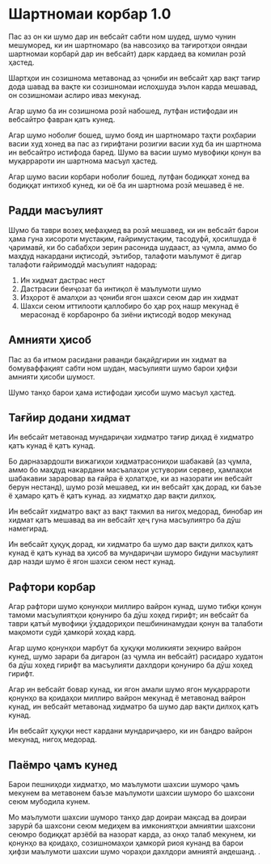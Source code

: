 # Шартномаи корбар 1.0

Пас аз он ки шумо дар ин вебсайт сабти ном шудед, шумо чунин мешуморед, ки ин шартномаро (ва навсозиҳо ва тағиротҳои ояндаи шартномаи корбарӣ дар ин вебсайт) дарк кардаед ва комилан розӣ ҳастед.

Шартҳои ин созишнома метавонад аз ҷониби ин вебсайт ҳар вақт тағир дода шавад ва вақте ки созишномаи ислоҳшуда эълон карда мешавад, он созишномаи аслиро иваз мекунад.

Агар шумо ба ин созишнома розӣ набошед, лутфан истифодаи ин вебсайтро фавран қатъ кунед.

Агар шумо ноболиғ бошед, шумо бояд ин шартномаро таҳти роҳбарии васии худ хонед ва пас аз гирифтани розигии васии худ ба ин шартнома ин вебсайтро истифода баред. Шумо ва васии шумо мувофиқи қонун ва муқаррароти ин шартнома масъул ҳастед.

Агар шумо васии корбари ноболиғ бошед, лутфан бодиққат хонед ва бодиққат интихоб кунед, ки оё ба ин шартнома розӣ мешавед ё не.

## Радди масъулият

Шумо ба таври возеҳ мефаҳмед ва розӣ мешавед, ки ин вебсайт барои ҳама гуна хисороти мустақим, ғайримустақим, тасодуфӣ, ҳосилшуда ё ҷаримавӣ, ки бо сабабҳои зерин расонида шудааст, аз ҷумла, аммо бо маҳдуд накардани иқтисодӣ, эътибор, талафоти маълумот ё дигар талафоти ғайримоддӣ масъулият надорад:

1. Ин хидмат дастрас нест
1. Дастрасии беиҷозат ба интиқол ё маълумоти шумо
1. Изҳорот ё амалҳои аз ҷониби ягон шахси сеюм дар ин хидмат
1. Шахси сеюм иттилооти қаллобиро бо ҳар роҳ нашр мекунад ё мерасонад ё корбаронро ба зиёни иқтисодӣ водор мекунад

## Амнияти ҳисоб

Пас аз ба итмом расидани раванди бақайдгирии ин хидмат ва бомуваффақият сабти ном шудан, масъулияти шумо барои ҳифзи амнияти ҳисоби шумост.

Шумо танҳо барои ҳама истифодаи ҳисоби шумо масъул ҳастед.

## Тағйир додани хидмат

Ин вебсайт метавонад мундариҷаи хидматро тағир диҳад ё хидматро қатъ кунад ё қатъ кунад.

Бо дарназардошти вижагиҳои хидматрасониҳои шабакавӣ (аз ҷумла, аммо бо маҳдуд накардани масъалаҳои устувории сервер, ҳамлаҳои шабакавии зараровар ва ғайра ё ҳолатҳое, ки аз назорати ин вебсайт берун нестанд), шумо розӣ мешавед, ки ин вебсайт ҳақ дорад, ки баъзе ё ҳамаро қатъ ё қатъ кунад. аз хидматҳо дар вақти дилхоҳ.

Ин вебсайт хидматро вақт аз вақт такмил ва нигоҳ медорад, бинобар ин хидмат қатъ мешавад ва ин вебсайт ҳеҷ гуна масъулиятро ба дӯш намегирад.

Ин вебсайт ҳуқуқ дорад, ки хидматро ба шумо дар вақти дилхоҳ қатъ кунад ё қатъ кунад ва ҳисоб ва мундариҷаи шуморо бидуни масъулият дар назди шумо ё ягон шахси сеюм нест кунад.

## Рафтори корбар

Агар рафтори шумо қонунҳои миллиро вайрон кунад, шумо тибқи қонун тамоми масъулиятҳои қонуниро ба дӯш хоҳед гирифт; ин вебсайт ба таври қатъӣ мувофиқи ӯҳдадориҳои пешбининамудаи қонун ва талаботи мақомоти судӣ ҳамкорӣ хоҳад кард.

Агар шумо қонунҳои марбут ба ҳуқуқи моликияти зеҳниро вайрон кунед, шумо зарари ба дигарон (аз ҷумла ин вебсайт) расидаро худатон ба дӯш хоҳед гирифт ва масъулияти дахлдори қонуниро ба дӯш хоҳед гирифт.

Агар ин вебсайт бовар кунад, ки ягон амали шумо ягон муқаррароти қонунҳо ва қоидаҳои миллиро вайрон мекунад ё метавонад вайрон кунад, ин вебсайт метавонад хидматро ба шумо дар вақти дилхоҳ қатъ кунад.

Ин вебсайт ҳуқуқи нест кардани мундариҷаеро, ки ин бандро вайрон мекунад, нигоҳ медорад.

## Паёмро ҷамъ кунед

Барои пешниҳоди хидматҳо, мо маълумоти шахсии шуморо ҷамъ мекунем ва метавонем баъзе маълумоти шахсии шуморо бо шахсони сеюм мубодила кунем.

Мо маълумоти шахсии шуморо танҳо дар доираи мақсад ва доираи зарурӣ ба шахсони сеюм медиҳем ва имкониятҳои амниятии шахсони сеюмро бодиққат арзёбӣ ва назорат карда, аз онҳо талаб мекунем, ки қонунҳо ва қоидаҳо, созишномаҳои ҳамкорӣ риоя кунанд ва барои ҳифзи маълумоти шахсии шумо чораҳои дахлдори амниятӣ андешанд. .
